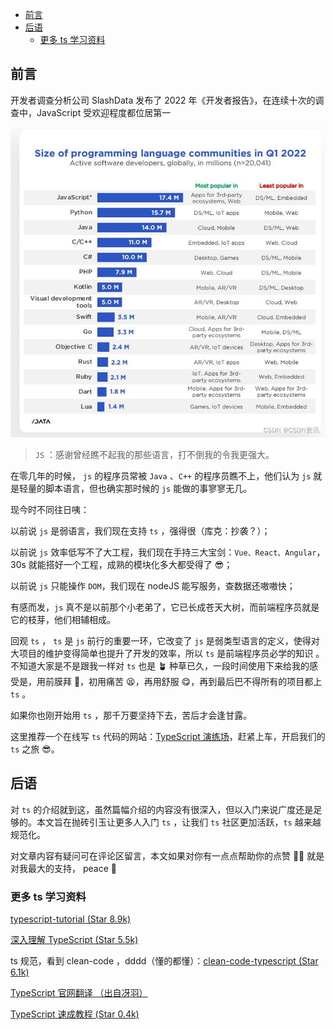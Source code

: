 - [前言](#前言)
- [后语](#后语)
  - [更多 ts 学习资料](#更多-ts-学习资料)

## 前言

开发者调查分析公司 SlashData 发布了 2022 年《开发者报告》，在连续十次的调查中，JavaScript 受欢迎程度都位居第一

![js rank](./images/rank.jpeg)

> `JS` ：感谢曾经瞧不起我的那些语言，打不倒我的令我更强大。

在零几年的时候， `js` 的程序员常被 `Java` 、`C++` 的程序员瞧不上，他们认为 `js` 就是轻量的脚本语言，但也确实那时候的 `js` 能做的事寥寥无几。

现今时不同往日咦：

以前说 `js` 是弱语言，我们现在支持 `ts` ，强得很（库克：抄袭？）；

以前说 `js` 效率低写不了大工程，我们现在手持三大宝剑：`Vue、React、Angular`，30s 就能搭好一个工程，成熟的模块化多大都受得了 😎；

以前说 `js` 只能操作 `DOM`，我们现在 nodeJS 能写服务，查数据还嗷嗷快；

有感而发，`js` 真不是以前那个小老弟了，它已长成苍天大树，而前端程序员就是它的枝芽，他们相辅相成。

回观 `ts` ， `ts` 是 `js` 前行的重要一环，它改变了 `js` 是弱类型语言的定义，使得对大项目的维护变得简单也提升了开发的效率，所以 `ts` 是前端程序员必学的知识 。不知道大家是不是跟我一样对 `ts` 也是 🪴 种草已久，一段时间使用下来给我的感受是，用前膜拜 🙏，初用痛苦 😫，再用舒服 😋，再到最后巴不得所有的项目都上 `ts` 。

如果你也刚开始用 `ts` ，那千万要坚持下去，苦后才会逢甘露。

这里推荐一个在线写 `ts` 代码的网站：[TypeScript 演练场](https://www.typescriptlang.org/zh/play)，赶紧上车，开启我们的 `ts` 之旅 😎。

## 后语

对 `ts` 的介绍就到这，虽然篇幅介绍的内容没有很深入，但以入门来说广度还是足够的。本文旨在抛砖引玉让更多人入门 `ts` ，让我们 `ts` 社区更加活跃，`ts` 越来越规范化。

对文章内容有疑问可在评论区留言，本文如果对你有一点点帮助你的点赞 👍🏻 就是对我最大的支持， peace 🤙

### 更多 ts 学习资料

[typescript-tutorial (Star 8.9k)](https://github.com/xcatliu/typescript-tutorial)

[深入理解 TypeScript (Star 5.5k)](https://github.com/jkchao/typescript-book-chinese)

ts 规范，看到 clean-code ，dddd（懂的都懂）：[clean-code-typescript (Star 6.1k)](https://github.com/labs42io/clean-code-typescript)

[TypeScript 官网翻译 （出自冴羽）](https://ts.yayujs.com/)

[TypeScript 速成教程 (Star 0.4k)](https://github.com/joye61/typescript-tutorial)
